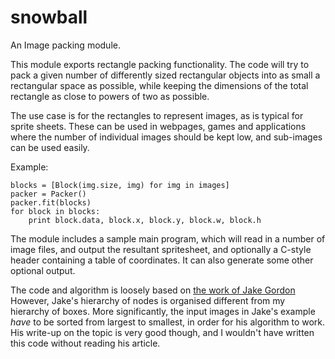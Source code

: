 snowball
========

An Image packing module.

This module exports rectangle packing functionality. The code will try to 
pack a given number of differently sized rectangular objects into as small
a rectangular space as possible, while keeping the dimensions of the 
total rectangle as close to powers of two as possible.

The use case is for the rectangles to represent images, as is typical for
sprite sheets. These can be used in webpages, games and applications where the
number of individual images should be kept low, and sub-images can be used
easily.

Example:

	blocks = [Block(img.size, img) for img in images]
	packer = Packer()
	packer.fit(blocks)
	for block in blocks:
		print block.data, block.x, block.y, block.w, block.h
	
The module includes a sample main program, which will read in a number of image
files, and output the resultant spritesheet, and optionally a C-style header
containing a table of coordinates. It can also generate some other optional
output.

The code and algorithm is loosely based on [the work of Jake Gordon](http://codeincomplete.com/posts/2011/5/7/bin_packing/)
However, Jake's hierarchy of nodes is organised different from my hierarchy of
boxes. More significantly, the input images in Jake's example *have* to be
sorted from largest to smallest, in order for his algorithm to work.
His write-up on the topic is very good though, and I wouldn't have written this
code without reading his article.

